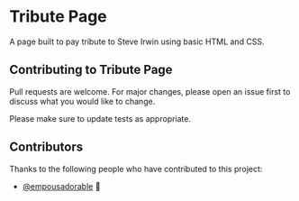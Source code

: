 # Tribute Page

A page built to pay tribute to Steve Irwin using basic HTML and CSS.

## Contributing to Tribute Page

Pull requests are welcome. For major changes, please open an issue first to discuss what you would like to change.

Please make sure to update tests as appropriate.

## Contributors

Thanks to the following people who have contributed to this project:

* [@empousadorable](https://github.com/empousadorable) 📖

